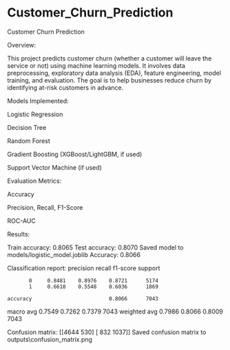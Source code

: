 # Customer_Churn_Prediction
Customer Churn Prediction

Overview:

This project predicts customer churn (whether a customer will leave the service or not) using machine learning models. It involves data preprocessing, exploratory data analysis (EDA), feature engineering, model training, and evaluation. The goal is to help businesses reduce churn by identifying at-risk customers in advance.


Models Implemented:

Logistic Regression

Decision Tree

Random Forest

Gradient Boosting (XGBoost/LightGBM, if used)

Support Vector Machine (if used)

Evaluation Metrics:

Accuracy

Precision, Recall, F1-Score

ROC-AUC


Results:

Train accuracy: 0.8065
Test  accuracy: 0.8070
Saved model to models/logistic_model.joblib
Accuracy: 0.8066

Classification report:
               precision    recall  f1-score   support

           0     0.8481    0.8976    0.8721      5174 
           1     0.6618    0.5548    0.6036      1869 

    accuracy                         0.8066      7043 
   macro avg     0.7549    0.7262    0.7379      7043 
weighted avg     0.7986    0.8066    0.8009      7043 

Confusion matrix:
 [[4644  530]
 [ 832 1037]]
Saved confusion matrix to outputs\confusion_matrix.png

